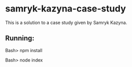 # samryk-kazyna-case-study
This is a solution to a case study given by Samryk Kazyna.

## Running:
Bash> npm install

Bash> node index
